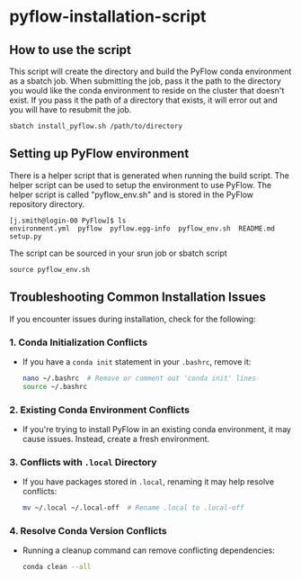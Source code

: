 # pyflow-installation-script

## How to use the script
This script will create the directory and build the PyFlow conda environment as a sbatch job. 
When submitting the job, pass it the path to the directory you would like the conda environment 
to reside on the cluster that doesn't exist. If you pass it the path of a directory that exists,
it will error out and you will have to resubmit the job.

```{bash}
sbatch install_pyflow.sh /path/to/directory
```

## Setting up PyFlow environment
There is a helper script that is generated when running the build script. The helper script 
can be used to setup the environment to use PyFlow. The helper script is called "pyflow_env.sh"
and is stored in the PyFlow repository directory. 

```{bash}
[j.smith@login-00 PyFlow]$ ls
environment.yml  pyflow  pyflow.egg-info  pyflow_env.sh  README.md  setup.py
```

The script can be sourced in your srun job or sbatch script
```{bash}
source pyflow_env.sh
```

## Troubleshooting Common Installation Issues

If you encounter issues during installation, check for the following:

### **1. Conda Initialization Conflicts**
- If you have a `conda init` statement in your `.bashrc`, remove it:
  ```bash
  nano ~/.bashrc  # Remove or comment out 'conda init' lines
  source ~/.bashrc
  ```

### **2. Existing Conda Environment Conflicts**
- If you're trying to install PyFlow in an existing conda environment, it may cause issues. Instead, create a fresh environment.

### **3. Conflicts with `.local` Directory**
- If you have packages stored in `.local`, renaming it may help resolve conflicts:
  ```bash
  mv ~/.local ~/.local-off  # Rename .local to .local-off
  ```

### **4. Resolve Conda Version Conflicts**
- Running a cleanup command can remove conflicting dependencies:
  ```bash
  conda clean --all
  ```
